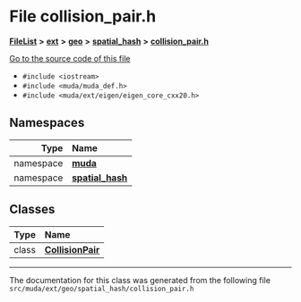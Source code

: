 

# File collision\_pair.h



[**FileList**](files.md) **>** [**ext**](dir_dee31a662aa40cb7fc08cb07824f4a9a.md) **>** [**geo**](dir_e05e4ae50bce28830f3a7b1d7f2eeff2.md) **>** [**spatial\_hash**](dir_58b30d2a266b6e98a9cbea81c385691b.md) **>** [**collision\_pair.h**](collision__pair_8h.md)

[Go to the source code of this file](collision__pair_8h_source.md)



* `#include <iostream>`
* `#include <muda/muda_def.h>`
* `#include <muda/ext/eigen/eigen_core_cxx20.h>`













## Namespaces

| Type | Name |
| ---: | :--- |
| namespace | [**muda**](namespacemuda.md) <br> |
| namespace | [**spatial\_hash**](namespacemuda_1_1spatial__hash.md) <br> |


## Classes

| Type | Name |
| ---: | :--- |
| class | [**CollisionPair**](classmuda_1_1spatial__hash_1_1_collision_pair.md) <br> |



















































------------------------------
The documentation for this class was generated from the following file `src/muda/ext/geo/spatial_hash/collision_pair.h`

